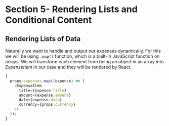 # Section 5- Rendering Lists and Conditional Content

## Rendering Lists of Data

Naturally we want to handle and output our expenses dynamically. For this we will be using `.map()` function, which is a built-in JavaScript function on arrays. We will transform each element from being an object in an array into _ExpenseItem_ in our case and they will be rendered by React.

```javascript
{
  props.expenses.map((expense) => (
    <ExpenseItem
      title={expense.title}
      amount={expense.amount}
      date={expense.date}
      currency={props.currency}
    />
  ));
}
```

